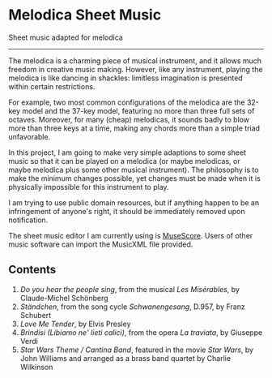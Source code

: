 # Melodica Sheet Music
Sheet music adapted for melodica

---

The melodica is a charming piece of musical instrument, and it allows much freedom in creative music making. However, like any instrument, playing the melodica is like dancing in shackles: limitless imagination is presented within certain restrictions.

For example, two most common configurations of the melodica are the 32-key model and the 37-key model, featuring no more than three full sets of octaves. Moreover, for many (cheap) melodicas, it sounds badly to blow more than three keys at a time, making any chords more than a simple triad unfavorable.

In this project, I am going to make very simple adaptions to some sheet music so that it can be played on a melodica (or maybe melodicas, or maybe melodica plus some other musical instrument). The philosophy is to make the minimum changes possible, yet changes must be made when it is physically impossible for this instrument to play.

I am trying to use public domain resources, but if anything happen to be an infringement of anyone's right, it should be immediately removed upon notification.

The sheet music editor I am currently using is [MuseScore](https://www.musescore.com/). Users of other music software can import the MusicXML file provided.

## Contents
1. *Do you hear the people sing*, from the musical *Les Misérables*, by Claude-Michel Schönberg
2. *Ständchen*, from the song cycle *Schwanengesang*, D.957, by Franz Schubert
3. *Love Me Tender*, by Elvis Presley
4. *Brindisi (Libiamo ne' lieti calici)*, from the opera *La traviata*, by Giuseppe Verdi
5. *Star Wars Theme / Cantina Band*, featured in the movie *Star Wars*, by John Williams and arranged as a brass band quartet by Charlie Wilkinson
